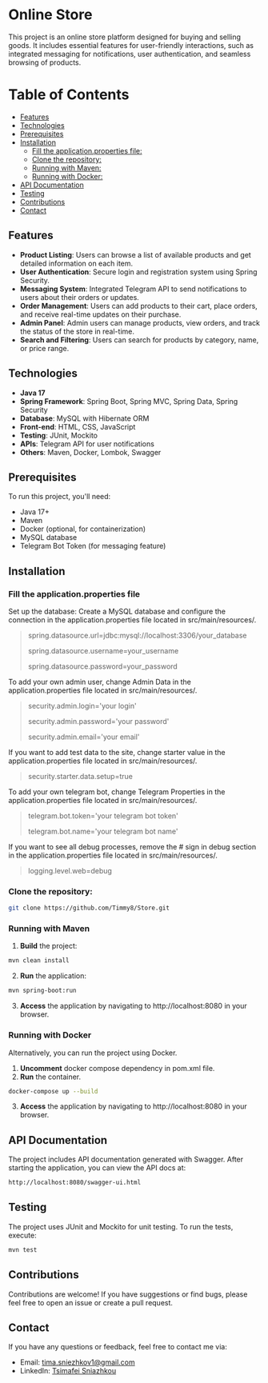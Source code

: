 # Online Store

This project is an online store platform designed for buying and selling goods. It includes essential features for user-friendly interactions, such as integrated messaging for notifications, user authentication, and seamless browsing of products.

# Table of Contents
- [Features](#features)
- [Technologies](#technologies)
- [Prerequisites](#prerequisites)
- [Installation](#installation)
  - [Fill the application.properties file:](#fill-the-application.properties-file)
  - [Clone the repository:](#clone-the-repository)
  - [Running with Maven:](#running-with-maven)
  - [Running with Docker:](#running-with-docker)
- [API Documentation](#api-documentation)
- [Testing](#testing)
- [Contributions](#contributions)
- [Contact](#contact)

## Features

- **Product Listing**: Users can browse a list of available products and get detailed information on each item.
- **User Authentication**: Secure login and registration system using Spring Security.
- **Messaging System**: Integrated Telegram API to send notifications to users about their orders or updates.
- **Order Management**: Users can add products to their cart, place orders, and receive real-time updates on their purchase.
- **Admin Panel**: Admin users can manage products, view orders, and track the status of the store in real-time.
- **Search and Filtering**: Users can search for products by category, name, or price range.

## Technologies

- **Java 17**
- **Spring Framework**: Spring Boot, Spring MVC, Spring Data, Spring Security
- **Database**: MySQL with Hibernate ORM
- **Front-end**: HTML, CSS, JavaScript
- **Testing**: JUnit, Mockito
- **APIs**: Telegram API for user notifications
- **Others**: Maven, Docker, Lombok, Swagger

## Prerequisites

To run this project, you'll need:

- Java 17+
- Maven
- Docker (optional, for containerization)
- MySQL database
- Telegram Bot Token (for messaging feature)

## Installation

### Fill the application.properties file
Set up the database:
Create a MySQL database and configure the connection in the application.properties file located in src/main/resources/.

>spring.datasource.url=jdbc:mysql://localhost:3306/your_database
>
>spring.datasource.username=your_username
>
>spring.datasource.password=your_password

   
To add your own admin user, change Admin Data in the application.properties file located in src/main/resources/.

> security.admin.login='your login'
> 
> security.admin.password='your password'
> 
> security.admin.email='your email'

If you want to add test data to the site, change starter value in the application.properties file located in src/main/resources/.

>security.starter.data.setup=true

To add your own telegram bot, change Telegram Properties in the application.properties file located in src/main/resources/.
> telegram.bot.token='your telegram bot token'
>
> telegram.bot.name='your telegram bot name'

If you want to see all debug processes, remove the # sign in debug section in the application.properties file located in src/main/resources/.

> logging.level.web=debug

### Clone the repository:

```bash
git clone https://github.com/Timmy8/Store.git
```

### Running with Maven
1. **Build** the project:
```bash
mvn clean install
```

2. **Run** the application:
```bash
mvn spring-boot:run
```

3. **Access** the application by navigating to http://localhost:8080 in your browser.

### Running with Docker
Alternatively, you can run the project using Docker.

1. **Uncomment** docker compose dependency in pom.xml file.
2.  **Run** the container.

```bash
docker-compose up --build
```
3. **Access** the application by navigating to http://localhost:8080 in your browser.

## API Documentation
The project includes API documentation generated with Swagger. After starting the application, you can view the API docs at:

```bash
http://localhost:8080/swagger-ui.html
```

## Testing
The project uses JUnit and Mockito for unit testing. To run the tests, execute:

```bash
mvn test
```

## Contributions
Contributions are welcome! If you have suggestions or find bugs, please feel free to open an issue or create a pull request.

## Contact
If you have any questions or feedback, feel free to contact me via:

- Email: tima.sniezhkov1@gmail.com
- LinkedIn: [Tsimafei Sniazhkou](https://www.linkedin.com/in/tsimafei-sniazhkou/)
